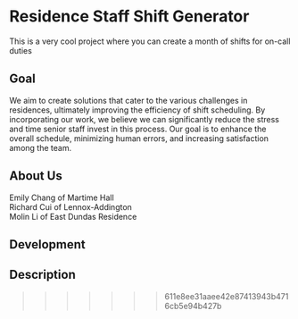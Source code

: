 # Residence Staff Shift Generator
This is a very cool project where you can create a month of shifts for on-call duties 
## Goal
We aim to create solutions that cater to the various challenges in residences, ultimately improving the efficiency of shift scheduling. By incorporating our work, we believe we can significantly reduce the stress and time senior staff invest in this process. Our goal is to enhance the overall schedule, minimizing human errors, and increasing satisfaction among the team.

## About Us
Emily Chang of Martime Hall  
Richard Cui of Lennox-Addington  
Molin Li of East Dundas Residence  

## Development 
## Description

>>>>>>> 611e8ee31aaee42e87413943b4716cb5e94b427b
